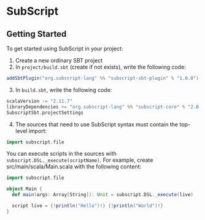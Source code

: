 # SubScript

## Getting Started
To get started using SubScript in your project:

1. Create a new ordinary SBT project
2. In `project/build.sbt` (create if not exists), write the following code:
  
  ```scala
  addSbtPlugin("org.subscript-lang" %% "subscript-sbt-plugin" % "1.0.0")
  ```
3. In `build.sbt`, write the following code:
  
  ```scala
  scalaVersion := "2.11.7"
  libraryDependencies += "org.subscript-lang" %% "subscript-core" % "2.0.0"
  SubscriptSbt.projectSettings
  ```
4. The sources that need to use SubScript syntax must contain the top-level import:
  ```scala
  import subscript.file
  ```
  You can execute scripts in the sources with `subscript.DSL._execute(scriptName)`.
  For example, create src/main/scala/Main.scala with the following content:
  ```scala
  import subscript.file

  object Main {
    def main(args: Array[String]): Unit = subscript.DSL._execute(live)

    script live = {!println("Hello")!} {!println("World")!}
  }
  ```
